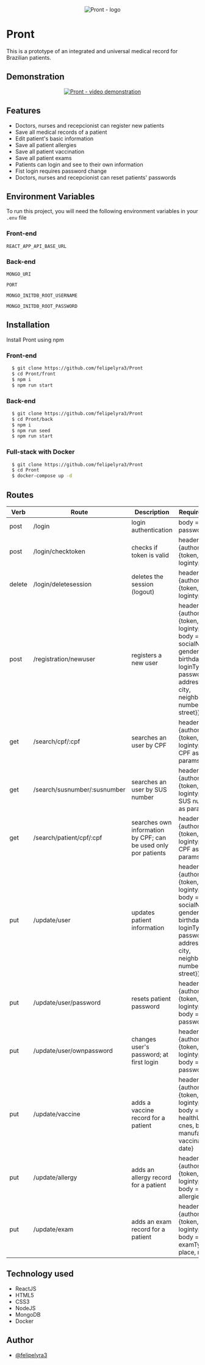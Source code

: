 <div align="center">
  <img src="https://i.imgur.com/NJgx0AC.png" alt="Pront - logo" />
</div>


# Pront

This is a prototype of an integrated and universal medical record for Brazilian patients.


## Demonstration

<div align="center">
  <a target="_blank" rel="noopener" href="https://youtu.be/4O2OI48qWHs"><img src="https://i.imgur.com/ttHm9gZ.png" alt="Pront - video demonstration" /></a>
</div>


## Features

- Doctors, nurses and recepcionist can register new patients
- Save all medical records of a patient
- Edit patient's basic information
- Save all patient allergies
- Save all patient vaccination
- Save all patient exams
- Patients can login and see to their own information
- Fist login requires password change
- Doctors, nurses and recepcionist can reset patients' passwords


## Environment Variables

To run this project, you will need the following environment variables in your `.env` file

### Front-end
`REACT_APP_API_BASE_URL`

### Back-end
`MONGO_URI`

`PORT`

`MONGO_INITDB_ROOT_USERNAME`

`MONGO_INITDB_ROOT_PASSWORD`


## Installation

Install Pront using npm

### Front-end

```bash
  $ git clone https://github.com/felipelyra3/Pront
  $ cd Pront/front
  $ npm i
  $ npm run start
```

### Back-end

```bash
  $ git clone https://github.com/felipelyra3/Pront
  $ cd Pront/back
  $ npm i
  $ npm run seed
  $ npm run start
```

### Full-stack with Docker

```bash
  $ git clone https://github.com/felipelyra3/Pront
  $ cd Pront
  $ docker-compose up -d
```
## Routes

| Verb  | Route | Description | Requirements |
| ------------- | ------------- | ------------- |  ------------- |
| post  | /login  | login authentication | body = {cpf, password} |
| post  | /login/checktoken  | checks if token is valid | headers = {authorization: {token, logintype}} |
| delete  | /login/deletesession  | deletes the session (logout) | headers = {authorization: {token, logintype}} |
| post  | /registration/newuser  | registers a new user | headers = {authorization: {token, logintype}}, body = {name, socialName, gender, birthday, cpf, loginType, password, address: {cep, city, neighborhood, number, state, street}} |
| get  | /search/cpf/:cpf  | searches an user by CPF | headers = {authorization: {token, logintype}}, CPF as params |
| get  | /search/susnumber/:susnumber  | searches an user by SUS number | headers = {authorization: {token, logintype}}, SUS number as params |
| get  | /search/patient/cpf/:cpf  | searches own information by CPF; can be used only por patients | headers = {authorization: {token, logintype}}, CPF as params |
| put  | /update/user  | updates patient information | headers = {authorization: {token, logintype}}, body = {name, socialName, gender, birthday, cpf, loginType, password, _id, address: {cep, city, neighborhood, number, state, street}} |
| put  | /update/user/password  | resets patient password | headers = {authorization: {token, logintype}}, body = {cpf, password} |
| put  | /update/user/ownpassword  | changes user's password; at first login | headers = {authorization: {token, logintype}}, body = {cpf, password} |
| put  | /update/vaccine  | adds a vaccine record for a patient | headers = {authorization: {token, logintype}}, body = {_id, healthUnit, cnes, batch, manufacturer, vaccinator, date} |
| put  | /update/allergy  | adds an allergy record for a patient | headers = {authorization: {token, logintype}}, body = {_id, allergies} |
| put  | /update/exam  | adds an exam record for a patient | headers = {authorization: {token, logintype}}, body = {_id, examType, place, result} |

## Technology used

- ReactJS
- HTML5
- CSS3
- NodeJS
- MongoDB
- Docker


## Author

- [@felipelyra3](https://www.github.com/https://github.com/felipelyra3)

